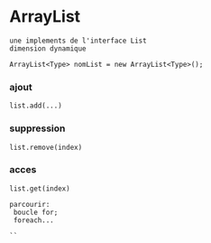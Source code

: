 # ArrayList

```
une implements de l'interface List
dimension dynamique

ArrayList<Type> nomList = new ArrayList<Type>();

```

### ajout

```
list.add(...)

```

### suppression

```
list.remove(index)

```

### acces

```
list.get(index)

parcourir:
 boucle for;
 foreach...
 
``